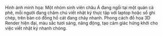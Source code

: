 Hình ảnh minh họa: Một nhóm sinh viên châu Á đang ngồi tại một quán cà phê, mỗi người đang chăm chú viết nhật ký thực tập với laptop hoặc sổ ghi chép, trên bàn có đồng hồ cát đang chảy nhanh. Phong cách đồ họa 3D Render hiện đại, màu sắc tươi sáng, năng động, tạo cảm giác hứng khởi cho việc viết nhật ký nhanh chóng.